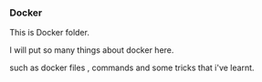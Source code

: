 ### Docker

This is Docker folder.

I will put so many things about docker here.

such as docker files , commands and some tricks that i've learnt.
